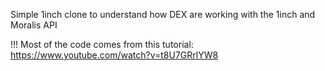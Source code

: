 Simple 1inch clone to understand how DEX are working with the 1inch and Moralis API

!!! Most of the code comes from this tutorial: https://www.youtube.com/watch?v=t8U7GRrlYW8
